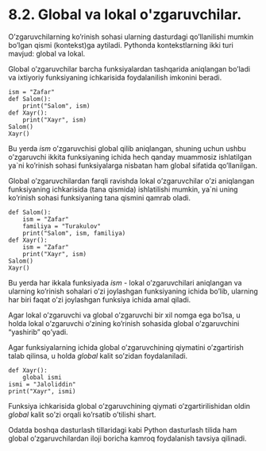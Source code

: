 # 8.2. Global va lokal o'zgaruvchilar.

O’zgaruvchilarning ko’rinish sohasi ularning dasturdagi qo’llanilishi mumkin bo’lgan qismi (kontekst)ga aytiladi. Pythonda kontekstlarning ikki turi mavjud: global va lokal.

Global o’zgaruvchilar barcha funksiyalardan tashqarida aniqlangan bo’ladi va ixtiyoriy funksiyaning ichkarisida foydalanilish imkonini beradi.

```
ism = "Zafar" 
def Salom(): 
    print("Salom", ism) 
def Xayr(): 
    print("Xayr", ism) 
Salom() 
Xayr() 
```

Bu yerda _ism_ o’zgaruvchisi global qilib aniqlangan, shuning uchun ushbu o’zgaruvchi ikkita funksiyaning ichida hech qanday muammosiz ishlatilgan ya\`ni ko’rinish sohasi funksiyalarga nisbatan ham global sifatida qo’llanilgan.

Global o’zgaruvchilardan farqli ravishda lokal o’zgaruvchilar o’zi aniqlangan funksiyaning ichkarisida (tana qismida) ishlatilishi mumkin, ya\`ni uning ko’rinish sohasi funksiyaning tana qismini qamrab oladi.

```
def Salom(): 
    ism = "Zafar"
    familiya = "Turakulov"
    print("Salom", ism, familiya) 
def Xayr(): 
    ism = "Zafar"
    print("Xayr", ism) 
Salom() 
Xayr() 
```

Bu yerda har ikkala funksiyada _ism_ - lokal o’zgaruvchilari aniqlangan va ularning ko’rinish sohalari o’zi joylashgan funksiyaning ichida bo’lib, ularning har biri faqat o’zi joylashgan funksiya ichida amal qiladi.

Agar  lokal o’zgaruvchi va global o’zgaruvchi bir xil nomga ega bo’lsa, u holda lokal o’zgaruvchi o’zining ko’rinish sohasida global o’zgaruvchini “yashirib” qo’yadi.

Agar funksiyalarning ichida global o’zgaruvchining qiymatini o’zgartirish talab qilinsa, u holda _global_ kalit so’zidan foydalaniladi.

```
def Xayr(): 
    global ismi
ismi = "Jaloliddin"     
print("Xayr", ismi) 
```

Funksiya ichkarisida global o’zgaruvchining qiymati o’zgartirilishidan oldin _global_ kalit so’zi orqali ko’rsatib o’tilishi shart.

Odatda boshqa dasturlash tillaridagi kabi Python dasturlash tilida ham global o’zgaruvchilardan iloji boricha kamroq foydalanish tavsiya qilinadi.


